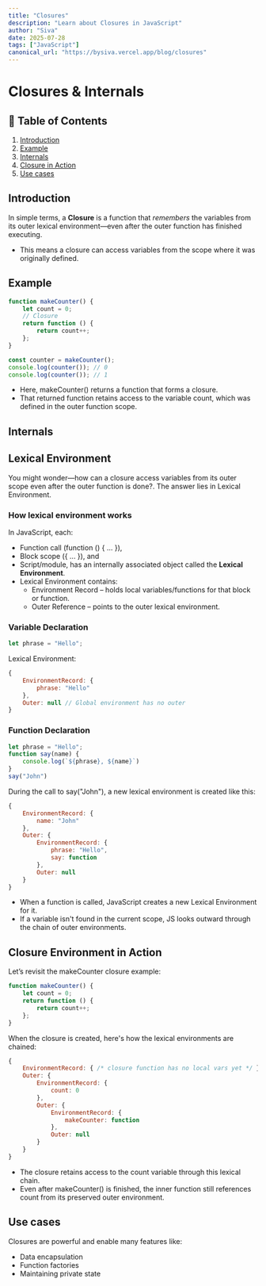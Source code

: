 ```yaml
---
title: "Closures"
description: "Learn about Closures in JavaScript"
author: "Siva"
date: 2025-07-28
tags: ["JavaScript"]
canonical_url: "https://bysiva.vercel.app/blog/closures"
---
```

# Closures & Internals

## 📑 Table of Contents
1. [Introduction](#introduction)  
2. [Example](#example)  
3. [Internals](#internals)
4. [Closure in Action](#closure-environment-in-action)
5. [Use cases](#use-cases)

## Introduction
In simple terms, a **Closure** is a function that *remembers* the variables from its outer lexical environment—even after the outer function has finished executing.
- This means a closure can access variables from the scope where it was originally defined.

## Example
```javascript
function makeCounter() {
    let count = 0;
    // Closure
    return function () {
        return count++;
    };
}

const counter = makeCounter();
console.log(counter()); // 0
console.log(counter()); // 1
```
- Here, makeCounter() returns a function that forms a closure.
- That returned function retains access to the variable count, which was defined in the outer function scope.

## Internals
## Lexical Environment
You might wonder—how can a closure access variables from its outer scope even after the outer function is done?. The answer lies in Lexical Environment.
### How lexical environment works
In JavaScript, each:
- Function call (function () { ... }),
- Block scope ({ ... }), and
- Script/module,
has an internally associated object called the **Lexical Environment**.
- Lexical Environment contains:
  - Environment Record – holds local variables/functions for that block or function.
  - Outer Reference – points to the outer lexical environment.
### Variable Declaration
```javascript
let phrase = "Hello";
```
Lexical Environment:
```javascript
{
    EnvironmentRecord: {
        phrase: "Hello"
    },
    Outer: null // Global environment has no outer
}
```
### Function Declaration
```javascript
let phrase = "Hello";
function say(name) {
    console.log(`${phrase}, ${name}`)
}
say("John")
```
During the call to say("John"), a new lexical environment is created like this:
```javascript
{
    EnvironmentRecord: {
        name: "John"
    },
    Outer: {
        EnvironmentRecord: {
            phrase: "Hello",
            say: function
        },
        Outer: null
    }
}
```
- When a function is called, JavaScript creates a new Lexical Environment for it.
- If a variable isn't found in the current scope, JS looks outward through the chain of outer environments.

## Closure Environment in Action
Let’s revisit the makeCounter closure example:
```javascript
function makeCounter() {
    let count = 0;
    return function () {
        return count++;
    };
}
```
When the closure is created, here's how the lexical environments are chained:
```javascript
{
    EnvironmentRecord: { /* closure function has no local vars yet */ },
    Outer: {
        EnvironmentRecord: {
            count: 0
        },
        Outer: {
            EnvironmentRecord: {
                makeCounter: function
            },
            Outer: null
        }
    }
}
```
- The closure retains access to the count variable through this lexical chain.
- Even after makeCounter() is finished, the inner function still references count from its preserved outer environment.

## Use cases
Closures are powerful and enable many features like:
- Data encapsulation
- Function factories
- Maintaining private state
